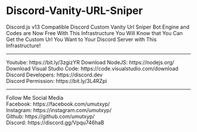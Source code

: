 # Discord-Vanity-URL-Sniper
Discord.js v13 Compatible Discord Custom Vanity Url Sniper Bot Engine and Codes are Now Free With This Infrastructure You Will Know that You Can Get the Custom Url You Want to Your Discord Server with This Infrastructure!
<hr>
Youtube: https://bit.ly/3zgizYR
Download NodeJS: https://nodejs.org/<br>
Download Visual Studio Code: https://code.visualstudio.com/download<br>
Discord Developers: https://discord.dev<br>
Discord Permission: https://bit.ly/3L4RZpi<br>
<hr>
Follow Me Social Media<br>
Facebook: https://facebook.com/umutxyp/<br>
Instagram: https://instagram.com/umutxyp/<br>
Github: https://github.com/umutxyp/<br>
Discord: https://discord.gg/Vpqu746haB<br>


